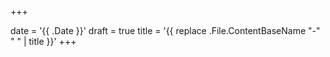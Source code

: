 +++
<!-- TODO: add more features to the default archetype -->
<!-- Last updated time -->
date = '{{ .Date }}'
draft = true
title = '{{ replace .File.ContentBaseName "-" " " | title }}'
+++
